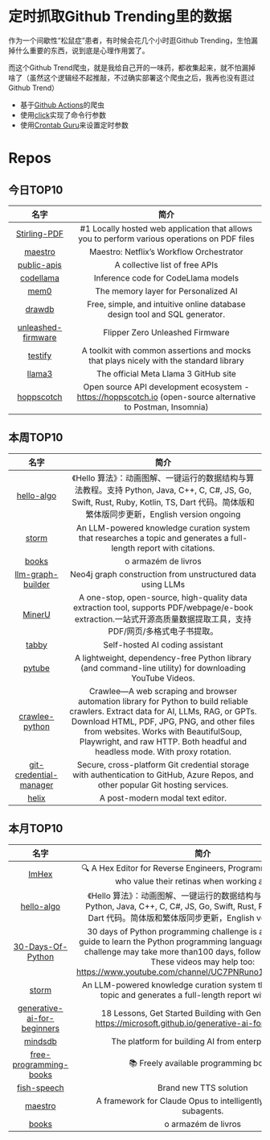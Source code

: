 # 定时抓取Github Trending里的数据

作为一个间歇性“松鼠症”患者，有时候会花几个小时逛Github Trending，生怕漏掉什么重要的东西，说到底是心理作用罢了。

而这个Github Trend爬虫，就是我给自己开的一味药，都收集起来，就不怕漏掉啥了（虽然这个逻辑经不起推敲，不过确实部署这个爬虫之后，我再也没有逛过Github Trend）

* 基于[Github Actions](https://docs.github.com/en/actions)的爬虫
* 使用[click](https://github.com/pallets/click)实现了命令行参数
* 使用[Crontab Guru](https://crontab.guru/)来设置定时参数

# Repos
## 今日TOP10 
<!-- START OF DAILY_TOP10_REPOS -->
| 名字 | 简介 |
| :----: | :----: |
| [Stirling-PDF](https://github.com/Stirling-Tools/Stirling-PDF) | #1 Locally hosted web application that allows you to perform various operations on PDF files |
| [maestro](https://github.com/Netflix/maestro) | Maestro: Netflix’s Workflow Orchestrator |
| [public-apis](https://github.com/public-apis/public-apis) | A collective list of free APIs |
| [codellama](https://github.com/meta-llama/codellama) | Inference code for CodeLlama models |
| [mem0](https://github.com/mem0ai/mem0) | The memory layer for Personalized AI |
| [drawdb](https://github.com/drawdb-io/drawdb) | Free, simple, and intuitive online database design tool and SQL generator. |
| [unleashed-firmware](https://github.com/DarkFlippers/unleashed-firmware) | Flipper Zero Unleashed Firmware |
| [testify](https://github.com/stretchr/testify) | A toolkit with common assertions and mocks that plays nicely with the standard library |
| [llama3](https://github.com/meta-llama/llama3) | The official Meta Llama 3 GitHub site |
| [hoppscotch](https://github.com/hoppscotch/hoppscotch) | Open source API development ecosystem - https://hoppscotch.io (open-source alternative to Postman, Insomnia) |
<!-- END OF DAILY_TOP10_REPOS -->

## 本周TOP10
<!-- START OF WEEKLY_TOP10_REPOS -->
| 名字 | 简介 |
| :----: | :----: |
| [hello-algo](https://github.com/krahets/hello-algo) | 《Hello 算法》：动画图解、一键运行的数据结构与算法教程。支持 Python, Java, C++, C, C#, JS, Go, Swift, Rust, Ruby, Kotlin, TS, Dart 代码。简体版和繁体版同步更新，English version ongoing |
| [storm](https://github.com/stanford-oval/storm) | An LLM-powered knowledge curation system that researches a topic and generates a full-length report with citations. |
| [books](https://github.com/free-educa/books) | o armazém de livros |
| [llm-graph-builder](https://github.com/neo4j-labs/llm-graph-builder) | Neo4j graph construction from unstructured data using LLMs |
| [MinerU](https://github.com/opendatalab/MinerU) | A one-stop, open-source, high-quality data extraction tool, supports PDF/webpage/e-book extraction.一站式开源高质量数据提取工具，支持PDF/网页/多格式电子书提取。 |
| [tabby](https://github.com/TabbyML/tabby) | Self-hosted AI coding assistant |
| [pytube](https://github.com/pytube/pytube) | A lightweight, dependency-free Python library (and command-line utility) for downloading YouTube Videos. |
| [crawlee-python](https://github.com/apify/crawlee-python) | Crawlee—A web scraping and browser automation library for Python to build reliable crawlers. Extract data for AI, LLMs, RAG, or GPTs. Download HTML, PDF, JPG, PNG, and other files from websites. Works with BeautifulSoup, Playwright, and raw HTTP. Both headful and headless mode. With proxy rotation. |
| [git-credential-manager](https://github.com/git-ecosystem/git-credential-manager) | Secure, cross-platform Git credential storage with authentication to GitHub, Azure Repos, and other popular Git hosting services. |
| [helix](https://github.com/helix-editor/helix) | A post-modern modal text editor. |
<!-- END OF WEEKLY_TOP10_REPOS -->

## 本月TOP10
<!-- START OF MONTHLY_TOP10_REPOS -->
| 名字 | 简介 |
| :----: | :----: |
| [ImHex](https://github.com/WerWolv/ImHex) | 🔍 A Hex Editor for Reverse Engineers, Programmers and people who value their retinas when working at 3 AM. |
| [hello-algo](https://github.com/krahets/hello-algo) | 《Hello 算法》：动画图解、一键运行的数据结构与算法教程。支持 Python, Java, C++, C, C#, JS, Go, Swift, Rust, Ruby, Kotlin, TS, Dart 代码。简体版和繁体版同步更新，English version ongoing |
| [30-Days-Of-Python](https://github.com/Asabeneh/30-Days-Of-Python) | 30 days of Python programming challenge is a step-by-step guide to learn the Python programming language in 30 days. This challenge may take more than100 days, follow your own pace. These videos may help too: https://www.youtube.com/channel/UC7PNRuno1rzYPb1xLa4yktw |
| [storm](https://github.com/stanford-oval/storm) | An LLM-powered knowledge curation system that researches a topic and generates a full-length report with citations. |
| [generative-ai-for-beginners](https://github.com/microsoft/generative-ai-for-beginners) | 18 Lessons, Get Started Building with Generative AI 🔗 https://microsoft.github.io/generative-ai-for-beginners/ |
| [mindsdb](https://github.com/mindsdb/mindsdb) | The platform for building AI from enterprise data |
| [free-programming-books](https://github.com/EbookFoundation/free-programming-books) | 📚 Freely available programming books |
| [fish-speech](https://github.com/fishaudio/fish-speech) | Brand new TTS solution |
| [maestro](https://github.com/Doriandarko/maestro) | A framework for Claude Opus to intelligently orchestrate subagents. |
| [books](https://github.com/free-educa/books) | o armazém de livros |
<!-- END OF MONTHLY_TOP10_REPOS -->
